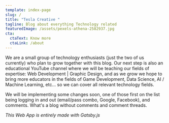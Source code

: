 ```yaml
---
template: index-page
slug: /
title: "Tesla Creative "
tagline: Blog about everything Technology related
featuredImage: /assets/pexels-athena-2582937.jpg
cta:
  ctaText: Know more
  ctaLink: /about
---
```

We are a small group of technology enthusiasts (just the two of us currently) who plan to grow together with this blog. Our next step is also an educational YouTube channel where we will be teaching our fields of expertise: Web Development | Graphic Design, and as we grow we hope to bring more educators in the fields of Game Development, Data Science, AI / Machine Learning, etc... so we can cover all relevant technology fields.



We will be implementing some changes soon, one of those first on the list being logging in and out (email/pass combo, Google, Facebook), and comments. What's a blog without comments and comment threads.



*This Web App is entirely made with Gatsby.js*